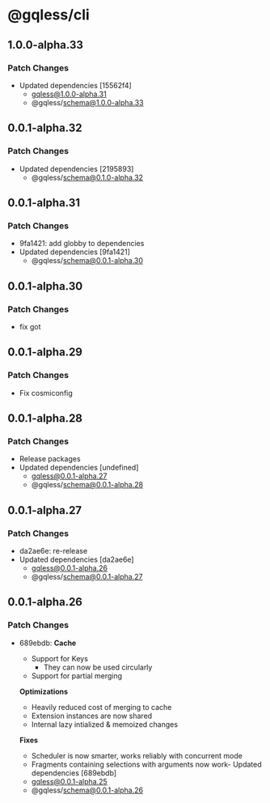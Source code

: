 # @gqless/cli

## 1.0.0-alpha.33

### Patch Changes

- Updated dependencies [15562f4]
  - gqless@1.0.0-alpha.31
  - @gqless/schema@1.0.0-alpha.33

## 0.0.1-alpha.32

### Patch Changes

- Updated dependencies [2195893]
  - @gqless/schema@0.1.0-alpha.32

## 0.0.1-alpha.31

### Patch Changes

- 9fa1421: add globby to dependencies
- Updated dependencies [9fa1421]
  - @gqless/schema@0.0.1-alpha.30

## 0.0.1-alpha.30

### Patch Changes

- fix got

## 0.0.1-alpha.29

### Patch Changes

- Fix cosmiconfig

## 0.0.1-alpha.28

### Patch Changes

- Release packages
- Updated dependencies [undefined]
  - gqless@0.0.1-alpha.27
  - @gqless/schema@0.0.1-alpha.28

## 0.0.1-alpha.27

### Patch Changes

- da2ae6e: re-release
- Updated dependencies [da2ae6e]
  - gqless@0.0.1-alpha.26
  - @gqless/schema@0.0.1-alpha.27

## 0.0.1-alpha.26

### Patch Changes

- 689ebdb: **Cache**

  - Support for Keys
    - They can now be used circularly
  - Support for partial merging

  **Optimizations**

  - Heavily reduced cost of merging to cache
  - Extension instances are now shared
  - Internal lazy intialized & memoized changes

  **Fixes**

  - Scheduler is now smarter, works reliably with concurrent mode
  - Fragments containing selections with arguments now work- Updated dependencies [689ebdb]
  - gqless@0.0.1-alpha.25
  - @gqless/schema@0.0.1-alpha.26

